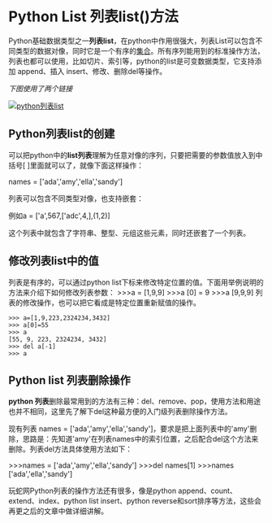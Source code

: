 # Python List 列表list()方法

Python基础数据类型之一**列表list**，在python中作用很强大，列表List可以包含不同类型的数据对像，同时它是一个有序的[集合](http://www.iplaypy.com/jichu/set.html)。所有序列能用到的标准操作方法，列表也都可以使用，比如切片、索引等，python的list是可变数据类型，它支持添加 append、插入 insert、修改、删除del等操作。

*下图使用了两个链接*

[![python列表list](http://www.iplaypy.com/uploads/allimg/160127/2-16012H1451MZ.jpg)](http://www.iplaypy.com/jichu/list.html)

## Python列表list的创建

可以把python中的**list列表**理解为任意对像的序列，只要把需要的参数值放入到中括号[  ]里面就可以了，就像下面这样操作：

 names = ['ada','amy','ella','sandy']

列表可以包含不同类型对像，也支持嵌套：

例如a = ['a',567,['adc',4,],(1,2)]

这个列表中就包含了字符串、整型、元组这些元素，同时还嵌套了一个列表。

## 修改列表list中的值

列表是有序的，可以通过python list下标来修改特定位置的值。下面用举例说明的方法来介绍下如何修改列表参数：
\>>>a = [1,9,9]
\>>>a [0] = 9
\>>>a
[9,9,9]
列表的修改操作，也可以把它看成是特定位置重新赋值的操作。

```
>>> a=[1,9,223,2324234,3432]
>>> a[0]=55
>>> a
[55, 9, 223, 2324234, 3432]
>>> del a[-1]
>>> a
```



## Python list 列表删除操作

**python 列表**删除最常用到的方法有三种：del、remove、pop，使用方法和用途也并不相同，这里先了解下del这种最方便的入门级列表删除操作方法。

现有列表 names = ['ada','amy','ella','sandy']，要求是把上面列表中的'amy'删除，思路是：先知道'amy'在列表names中的索引位置，之后配合del这个方法来删除。列表del方法具体使用方法如下：

\>>>names = ['ada','amy','ella','sandy']
\>>>del names[1]
\>>>names
['ada','ella','sandy']

玩蛇网Python列表的操作方法还有很多，像是python append、count、extend、index、python list insert、python reverse和sort排序等方法，这些会再更之后的文章中做详细讲解。